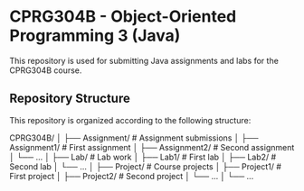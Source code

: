 # CPRG304B - Object-Oriented Programming 3 (Java)

This repository is used for submitting Java assignments and labs for the CPRG304B course.

## Repository Structure

This repository is organized according to the following structure:

CPRG304B/
│
├── Assignment/            # Assignment submissions
│   ├── Assignment1/       # First assignment
│   ├── Assignment2/       # Second assignment
│   └── ...
│
├── Lab/                   # Lab work
│   ├── Lab1/              # First lab
│   ├── Lab2/              # Second lab
│   └── ...
│
├── Project/               # Course projects
│   ├── Project1/          # First project
│   ├── Project2/          # Second project
│   └── ...
│
└── ...
